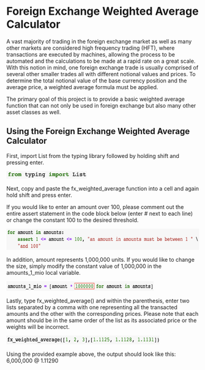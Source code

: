 # Foreign Exchange Weighted Average Calculator
A vast majority of trading in the foreign exchange market as well as many other markets are considered high frequency trading (HFT), where transactions are executed by machines, allowing the process to be automated and the calculations to be made at a rapid rate on a great scale.  With this notion in mind, one foreign exchange trade is usually comprised of several other smaller trades all with different notional values and prices.  To determine the total notional value of the base currency position and the average price, a weighted average formula must be applied.

The primary goal of this project is to provide a basic weighted average function that can not only be used in foreign exchange but also many other asset classes as well.

## Using the Foreign Exchange Weighted Average Calculator
First, import List from the typing library followed by holding shift and pressing enter.

<img src="images/Screen Shot 2021-12-06 at 12.15.26 PM.png" width="210" height="20">

Next, copy and paste the fx_weighted_average function into a cell and again hold shift and press enter.

If you would like to enter an amount over 100, please comment out the entire assert statement in the code block below (enter # next to each line) or change the constant 100 to the desired threshold.

<img src="images/Screen Shot 2021-12-06 at 12.15.45 PM.png" width="585" height="55">

In addition, amount represents 1,000,000 units.  If you would like to change the size, simply modify the constant value of 1,000,000 in the amounts_1_mio local variable.

<img src="images/Screen Shot 2021-12-06 at 12.16.09 PM.png" width="385" height="25">

Lastly, type fx_weighted_average() and within the parenthesis, enter two lists separated by a comma with one representing all the transacted amounts and the other with the corresponding prices.  Please note that each amount should be in the same order of the list as its associated price or the weights will be incorrect.

<img src="images/Screen Shot 2021-12-06 at 12.17.02 PM.png" width="400" height="23">

Using the provided example above, the output should look like this: 6,000,000 @ 1.11290
